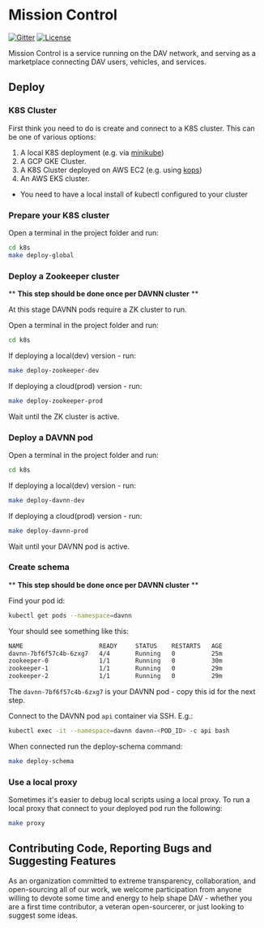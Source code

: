 # Mission Control

[![Gitter](https://img.shields.io/gitter/room/DAVFoundation/DAV-Contributors.svg?style=flat-square)](https://gitter.im/DAVFoundation/DAV-Contributors)
[![License](https://img.shields.io/github/license/DAVFoundation/missioncontrol.svg?style=flat-square)](https://github.com/DAVFoundation/missioncontrol/blob/master/LICENSE)

Mission Control is a service running on the DAV network, and serving as a marketplace connecting DAV users, vehicles, and services.

## Deploy

### K8S Cluster

First think you need to do is create and connect to a K8S cluster.
This can be one of various options:
1) A local K8S deployment (e.g. via [minikube](https://kubernetes.io/docs/setup/minikube/))
1) A GCP GKE Cluster.
1) A K8S Cluster deployed on AWS EC2 (e.g. using [kops](https://kubernetes.io/docs/setup/custom-cloud/kops/))
1) An AWS EKS cluster.

* You need to have a local install of kubectl configured to your cluster

### Prepare your K8S cluster

Open a terminal in the project folder and run:
```bash
cd k8s
make deploy-global
```

### Deploy a Zookeeper cluster
** **This step should be done once per DAVNN cluster** **

At this stage DAVNN pods require a ZK cluster to run.

Open a terminal in the project folder and run:
```bash
cd k8s
```

If deploying a local(dev) version - run:
```bash
make deploy-zookeeper-dev
```

If deploying a cloud(prod) version - run:
```bash
make deploy-zookeeper-prod
```

Wait until the ZK cluster is active.

### Deploy a DAVNN pod

Open a terminal in the project folder and run:
```bash
cd k8s
```

If deploying a local(dev) version - run:
```bash
make deploy-davnn-dev
```

If deploying a cloud(prod) version - run:
```bash
make deploy-davnn-prod
```

Wait until your DAVNN pod is active.

### Create schema
** **This step should be done once per DAVNN cluster** **

Find your pod id:
```bash
kubectl get pods --namespace=davnn
```

Your should see something like this:
```bash
NAME                     READY     STATUS    RESTARTS   AGE
davnn-7bf6f57c4b-6zxg7   4/4       Running   0          25m
zookeeper-0              1/1       Running   0          30m
zookeeper-1              1/1       Running   0          29m
zookeeper-2              1/1       Running   0          29m
```

The `davnn-7bf6f57c4b-6zxg7` is your DAVNN pod - copy this id for the next step.

Connect to the DAVNN pod `api` container via SSH.
E.g.:
```bash
kubectl exec -it --namespace=davnn davnn-<POD_ID> -c api bash
```

When connected run the deploy-schema command:
```bash
make deploy-schema
```

### Use a local proxy

Sometimes it's easier to debug local scripts using a local proxy.
To run a local proxy that connect to your deployed pod run the following:
```bash
make proxy
```

## Contributing Code, Reporting Bugs and Suggesting Features

As an organization committed to extreme transparency, collaboration, and open-sourcing all of our work, we welcome participation from anyone willing to devote some time and energy to help shape DAV - whether you are a first time contributor, a veteran open-sourcerer, or just looking to suggest some ideas.
